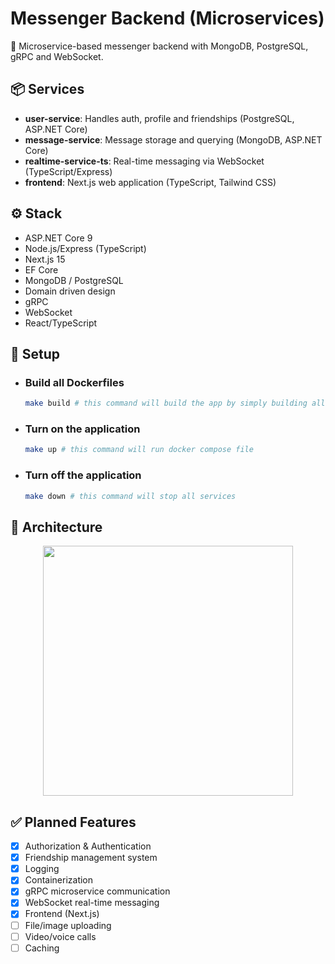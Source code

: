 # Messenger Backend (Microservices)

💬 Microservice-based messenger backend with MongoDB, PostgreSQL, gRPC and WebSocket.

## 📦 Services
- **user-service**: Handles auth, profile and friendships (PostgreSQL, ASP.NET Core)
- **message-service**: Message storage and querying (MongoDB, ASP.NET Core)
- **realtime-service-ts**: Real-time messaging via WebSocket (TypeScript/Express)
- **frontend**: Next.js web application (TypeScript, Tailwind CSS)

## ⚙️ Stack
- ASP.NET Core 9
- Node.js/Express (TypeScript)
- Next.js 15
- EF Core
- MongoDB / PostgreSQL
- Domain driven design
- gRPC
- WebSocket
- React/TypeScript

## 🔧 Setup

- ### Build all Dockerfiles 
  ```bash
  make build # this command will build the app by simply building all docker containers
  ```
- ### Turn on the application
  ```bash
  make up # this command will run docker compose file
  ```
- ### Turn off the application
  ```bash
  make down # this command will stop all services
  ```

## 🧠 Architecture
<p align="center">
  <img src="https://github.com/user-attachments/assets/d7510037-0e1a-4b47-9570-60c7ea91e057" width="400"/>
</p>

## ✅ Planned Features
- [x] Authorization & Authentication
- [x] Friendship management system
- [x] Logging
- [x] Containerization
- [x] gRPC microservice communication
- [x] WebSocket real-time messaging
- [x] Frontend (Next.js)
- [ ] File/image uploading
- [ ] Video/voice calls
- [ ] Caching
